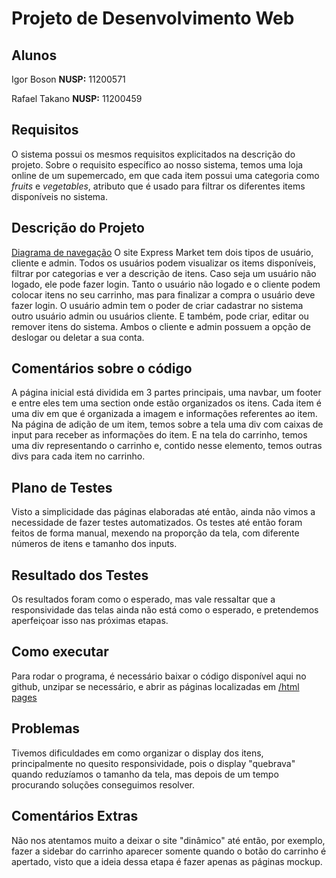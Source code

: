 
# Projeto de Desenvolvimento Web
## Alunos

Igor Boson **NUSP:** 11200571 

Rafael Takano  **NUSP:** 11200459

## Requisitos
O sistema possui os mesmos requisitos explicitados na descrição do projeto. Sobre o requisito específico ao nosso sistema, temos uma loja online de um supemercado, em que cada item possui uma categoria como _fruits_ e _vegetables_, atributo que é usado para filtrar os diferentes items disponíveis no sistema.

## Descrição do Projeto
[Diagrama de navegação](https://github.com/Rafael-Takano/projeto-desenvolvimento-web/blob/main/imgs/Navigation%20Diagram.png) O site Express Market tem dois tipos de usuário, cliente e admin. Todos os usuários podem visualizar os items disponíveis, filtrar por categorias e ver a descrição de itens. Caso seja um usuário não logado, ele pode fazer login. Tanto o usuário não logado e o cliente podem colocar itens no seu carrinho, mas para finalizar a compra o usuário deve fazer login. O usuário admin tem o poder de criar cadastrar no sistema outro usuário admin ou usuários cliente. E também, pode criar, editar ou remover itens do sistema. Ambos o cliente e admin possuem a opção de deslogar ou deletar a sua conta.

## Comentários sobre o código
A página inicial está dividida em 3 partes principais, uma navbar, um footer e entre eles tem uma section onde estão organizados os itens. Cada item é uma div em que é organizada a imagem e informações referentes ao item. 
Na página de adição de um item, temos sobre a tela uma div com caixas de input para receber as informações do item. E na tela do carrinho, temos uma div representando o carrinho e, contido nesse elemento, temos outras divs para cada item no carrinho.

## Plano de Testes
Visto a simplicidade das páginas elaboradas até então, ainda não vimos a necessidade de fazer testes automatizados. Os testes até então foram feitos de forma manual, mexendo na proporção da tela, com diferente números de itens e tamanho dos inputs.

## Resultado dos Testes
Os resultados foram como o esperado, mas vale ressaltar que a responsividade das telas ainda não está como o esperado, e pretendemos aperfeiçoar isso nas próximas etapas.

## Como executar
Para rodar o programa, é necessário baixar o código disponível aqui no github, unzipar se necessário, e abrir as páginas localizadas em [/html pages](https://github.com/Rafael-Takano/projeto-desenvolvimento-web/tree/main/html%20pages)

## Problemas
Tivemos dificuldades em como organizar o display dos itens, principalmente no quesito responsividade, pois o display "quebrava" quando reduzíamos o tamanho da tela, mas depois de um tempo procurando soluções conseguimos resolver.

## Comentários Extras 
Não nos atentamos muito a deixar o site "dinâmico" até então, por exemplo, fazer a sidebar do carrinho aparecer somente quando o botão do carrinho é apertado, visto que a ideia dessa etapa é fazer apenas as páginas mockup.
